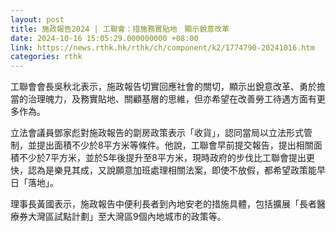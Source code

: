 ```yaml
---
layout: post
title: 施政報告2024 | 工聯會：措施務實貼地　顯示銳意改革
date: 2024-10-16 15:05:29.000000000 +08:00
link: https://news.rthk.hk/rthk/ch/component/k2/1774790-20241016.htm
categories: rthk
---
```


工聯會會長吳秋北表示，施政報告切實回應社會的關切，顯示出銳意改革、勇於擔當的治理魄力，及務實貼地、關顧基層的思維，但亦希望在改善勞工待遇方面有更多作為。

立法會議員鄧家彪對施政報告的劏房政策表示「收貨」，認同當局以立法形式管制，並提出面積不少於8平方米等條件。他說，工聯會早前提交報告，提出相關面積不少於7平方米，並於5年後提升至8平方米，現時政府的步伐比工聯會提出更快，認為是樂見其成，又說願意加班處理相關法案，即使不放假，都希望政策能早日「落地」。

理事長黃國表示，施政報告中便利長者到內地安老的措施具體，包括擴展「長者醫療券大灣區試點計劃」至大灣區9個內地城市的政策等。
